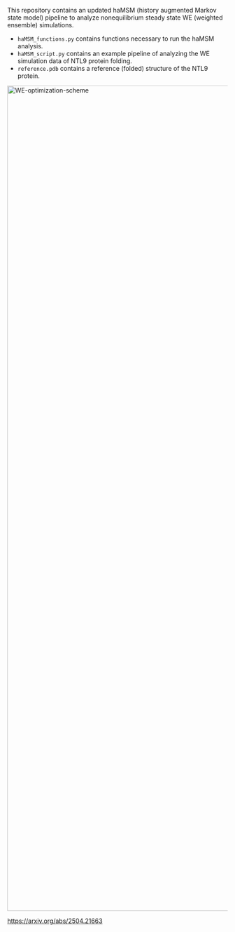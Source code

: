 This repository contains an updated haMSM (history augmented Markov state model) pipeline to analyze nonequilibrium steady state WE (weighted ensemble) simulations. 

- `haMSM_functions.py` contains functions necessary to run the haMSM analysis. 
- `haMSM_script.py` contains an example pipeline of analyzing the WE simulation data of NTL9 protein folding. 
- `reference.pdb` contains a reference (folded) structure of the NTL9 protein. 

<img width="6173" height="1883" alt="WE-optimization-scheme" src="https://github.com/user-attachments/assets/7995e973-79d7-46cd-a308-481dfd5ac1f0" />

https://arxiv.org/abs/2504.21663
